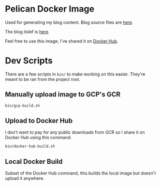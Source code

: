 # Pelican Docker Image

Used for generating my blog content. Blog source files are
[here](https://github.com/kylep/kyle.pericak.com).

The blog itslef is [here](https://kyle.pericak.com).

Feel free to use this image, I've shared it on
[Docker Hub](https://cloud.docker.com/u/kpericak/repository/docker/kpericak/pelican).


# Dev Scripts
There are a few scripts in `bin/` to make working on this easier. They're meant
to be ran from the project root.

## Manually upload image to GCP's GCR
```bash
bin/gcp-build.sh
```

## Upload to Docker Hub
I don't want to pay for any public downloads from GCR so I share it on Docker
Hub using this command:
```bash
bin/docker-hub-build.sh
```

## Local Docker Build
Subset of the Docker Hub command, this builds the local image but doesn't
upload it anywhere.
